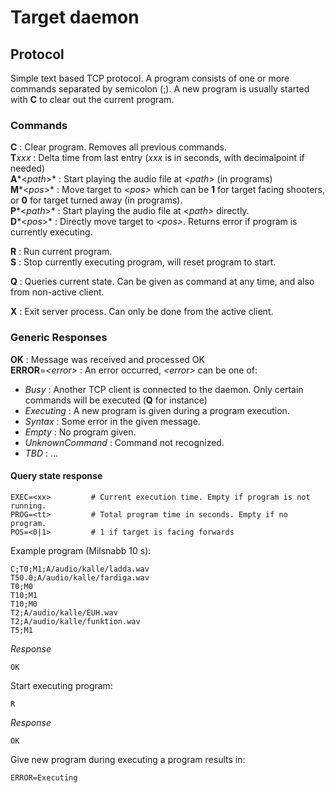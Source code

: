 # Target daemon

## Protocol

Simple text based TCP protocol. A program consists of one or more commands separated by semicolon (;). A new program is usually started with **C** to clear out the current program.

### Commands

**C** : Clear program. Removes all previous commands.  
**T***xxx* : Delta time from last entry (*xxx* is in seconds, with decimalpoint if needed)  
**A***<*path*>* : Start playing the audio file at *<*path*>* (in programs)  
**M***<*pos*>* : Move target to *<*pos*>* which can be **1** for target facing shooters, or **0** for target turned away (in 
programs).  
**P***<*path*>* : Start playing the audio file at *<*path*>* directly.  
**D***<*pos*>* : Directly move target to *<*pos*>*. Returns error if program is currently executing.

**R** : Run current program.  
**S** : Stop currently executing program, will reset program to start.  

**Q** : Queries current state. Can be given as command at any time, and also from non-active client.

**X** : Exit server process. Can only be done from the active client.

### Generic Responses
**OK** : Message was received and processed OK  
**ERROR**=*<*error*>* : An error occurred, *<*error*>* can be one of:
- *Busy* : Another TCP client is connected to the daemon. Only certain commands will be executed (**Q** for instance)
- *Executing* : A new program is given during a program execution.
- *Syntax* : Some error in the given message.
- *Empty* : No program given.
- *UnknownCommand* : Command not recognized.
- *TBD* : ...  

#### Query state response

    EXEC=<xx>         # Current execution time. Empty if program is not running.
    PROG=<tt>         # Total program time in seconds. Empty if no program.
    POS=<0|1>         # 1 if target is facing forwards

Example program (Milsnabb 10 s):

    C;T0;M1;A/audio/kalle/ladda.wav
    T50.0;A/audio/kalle/fardiga.wav
    T0;M0
    T10;M1
    T10;M0
    T2;A/audio/kalle/EUH.wav
    T2;A/audio/kalle/funktion.wav
    T5;M1

*Response*

    OK

Start executing program:

    R

*Response*

    OK

Give new program during executing a program results in:

    ERROR=Executing
